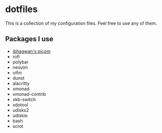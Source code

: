 # dotfiles
This is a collection of my configuration files. Feel free to use any of them.

## Packages I use
* [ibhagwan's picom](https://github.com/ibhagwan/picom)
* rofi
* polybar
* neovim
* vifm
* dunst
* alacritty
* xmonad
* xmonad-contrib
* xkb-switch
* xdotool
* udisks2
* udiskie
* bash
* scrot
